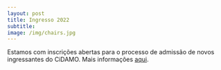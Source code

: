 ```yaml
---
layout: post
title: Ingresso 2022
subtitle: 
image: /img/chairs.jpg
---
```


Estamos com inscrições abertas para o processo de admissão de novos ingressantes do CiDAMO. Mais informações [aqui](/ingresso-2022/).
